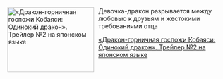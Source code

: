 <!--2025-07-07 23:00:01-->
<div class="yb">
  <div class="rss kino_kino"><a href="https://www.kino-teatr.ru/video/50960/" title="«Дракон-горничная госпожи Кобаяси: Одинокий дракон». Трейлер №2 на японском языке"><img src="https://www.kino-teatr.ru/video/0/6/50960/poster.jpg" width="196" height="147" align="left" hspace="5" style="margin: 0px 10px 0px 5px" alt="«Дракон-горничная госпожи Кобаяси: Одинокий дракон». Трейлер №2 на японском языке"/></a>Девочка-дракон разрывается между любовью к друзьям и жестокими требованиями отца <p class="titl"><a href="https://www.kino-teatr.ru/video/50960/">«Дракон-горничная госпожи Кобаяси: Одинокий дракон». Трейлер №2 на японском языке</a></p></div>
</div>
